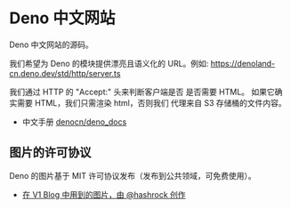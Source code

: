 # Deno 中文网站

Deno 中文网站的源码。

我们希望为 Deno 的模块提供漂亮且语义化的 URL。例如:
https://denoland-cn.deno.dev/std/http/server.ts

我们通过 HTTP 的 "Accept:" 头来判断客户端是否 是否需要 HTML。 如果它确实需要
HTML，我们只需渲染 html，否则我们 代理来自 S3 存储桶的文件内容。

- 中文手册 [denocn/deno_docs](https://github.com/denocn/deno_docs)

## 图片的许可协议

Deno 的图片基于 MIT 许可协议发布（发布到公共领域，可免费使用）。

- [在 V1 Blog 中用到的图片，由 @hashrock 创作](https://deno.land/v1.jpg)
